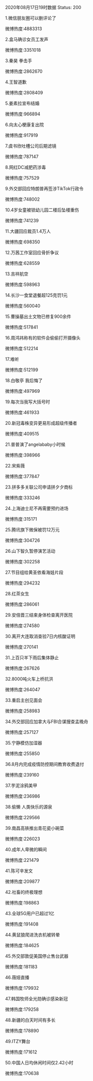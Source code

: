 2020年08月17日19时数据
Status: 200

1.微信朋友圈可以删评论了

微博热度:4883313

2.盒马确诊女员工发声

微博热度:3351018

3.秦昊 拳击手

微博热度:2862670

4.王智道歉

微博热度:2808409

5.姜素拉宣布结婚

微博热度:966894

6.向太心梗康复出院

微博热度:917919

7.虞书欣吐槽公司后期滤镜

微博热度:787147

8.网红DC减肥药涉毒

微博热度:757529

9.外交部回应特朗普再签涉TikTok行政令

微博热度:748002

10.4岁女童被锁幼儿园二楼后坠楼重伤

微博热度:741239

11.大疆回应裁员1.4万人

微博热度:698350

12.万茜工作室回应骨折争议

微博热度:628559

13.吉祥航空

微博热度:598963

14.长沙一食堂退餐超125克罚1元

微博热度:560040

15.曹操墓出土文物已修复900余件

微博热度:517841

16.周鸿祎称有的软件会偷偷打开摄像头

微博热度:512214

17.难听

微博热度:512199

18.白敬亭 我后悔了

微博热度:497969

19.每次当我写大括号时

微博热度:461933

20.新冠毒株变异更易形成超级传播者

微博热度:409515

21.普普演了angelababy小时候

微博热度:398966

22.宋紫薇

微博热度:377847

23.拼多多关联公司申请拼夕夕商标

微博热度:333246

24.上海迪士尼不再需要预约进场

微博热度:315171

25.腾讯旗下微保被罚12万元

微博热度:304726

26.山下智久暂停演艺活动

微博热度:302258

27.节目组给黄圣依看海娃片段

微博热度:294232

28.红茶女生

微博热度:286061

29.安倍晋三结束身体检查离开医院

微博热度:274580

30.离开大连取消查验7日内核酸证明

微博热度:270141

31.上百只羊下雨后集体静止

微博热度:267626

32.8000吨火车上桥抗洪

微博热度:264047

33.重启主创见面会

微博热度:258983

34.外交部回应加拿大与FBI合谋搜查孟晚舟

微博热度:257127

35.宁静模仿加湿器

微博热度:255850

36.8月内完成疫情防控期间教育收费退付

微博热度:239160

37.芋泥涂鸦美甲

微博热度:236986

38.偷懒 人类快乐的源泉

微博热度:229566

39.南昌高铁推出青花瓷小碗菜

微博热度:226023

40.成年人卑微的瞬间

微博热度:221479

41.陈可辛发文

微博热度:209877

42.社畜的终极理想

微博热度:198863

43.全球5G用户已超过1亿

微博热度:191408

44.黄鼠狼爬进洗衣机被转晕

微博热度:184625

45.外交部敦促美国停止售台武器

微博热度:181183

46.薇娅直播

微博热度:179932

47.韩国牧师全光勋确诊感染新冠

微博热度:179258

48.新疆的白天时间有多长

微博热度:178890

49.ITZY舞台

微博热度:171612

50.中国人日均休闲时间仅2.42小时

微博热度:170638


